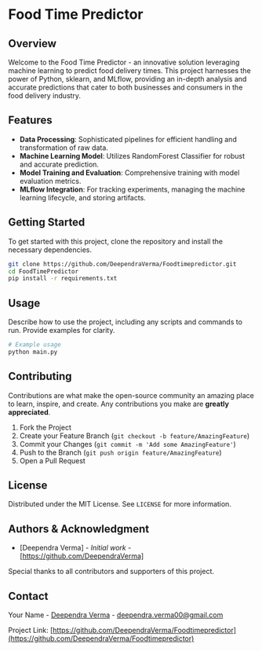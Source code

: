 # Food Time Predictor

## Overview
Welcome to the Food Time Predictor - an innovative solution leveraging machine learning to predict food delivery times. This project harnesses the power of Python, sklearn, and MLflow, providing an in-depth analysis and accurate predictions that cater to both businesses and consumers in the food delivery industry.

## Features
- **Data Processing**: Sophisticated pipelines for efficient handling and transformation of raw data.
- **Machine Learning Model**: Utilizes RandomForest Classifier for robust and accurate prediction.
- **Model Training and Evaluation**: Comprehensive training with model evaluation metrics.
- **MLflow Integration**: For tracking experiments, managing the machine learning lifecycle, and storing artifacts.

## Getting Started
To get started with this project, clone the repository and install the necessary dependencies.

```bash
git clone https://github.com/DeependraVerma/Foodtimepredictor.git
cd FoodTimePredictor
pip install -r requirements.txt
```

## Usage
Describe how to use the project, including any scripts and commands to run. Provide examples for clarity.

```python
# Example usage
python main.py
```

## Contributing
Contributions are what make the open-source community an amazing place to learn, inspire, and create. Any contributions you make are **greatly appreciated**.

1. Fork the Project
2. Create your Feature Branch (`git checkout -b feature/AmazingFeature`)
3. Commit your Changes (`git commit -m 'Add some AmazingFeature'`)
4. Push to the Branch (`git push origin feature/AmazingFeature`)
5. Open a Pull Request

## License
Distributed under the MIT License. See `LICENSE` for more information.

## Authors & Acknowledgment
- [Deependra Verma] - *Initial work* - [https://github.com/DeependraVerma]

Special thanks to all contributors and supporters of this project.

## Contact
Your Name - [Deependra Verma](https://www.linkedin.com/in/deependra-verma-data-science/) - deependra.verma00@gmail.com

Project Link: [https://github.com/DeependraVerma/Foodtimepredictor](https://github.com/DeependraVerma/Foodtimepredictor)
